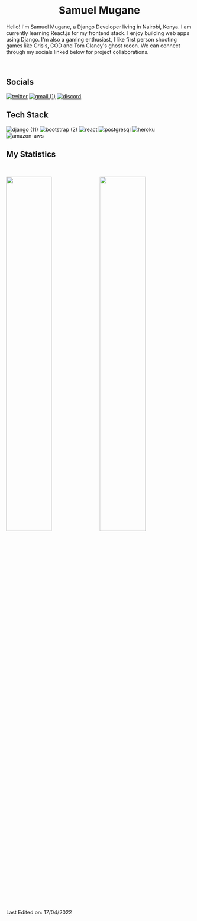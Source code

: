 <h1 align="center">
  <b>Samuel Mugane</b>
</h1>

Hello! I'm Samuel Mugane, a Django Developer living in Nairobi, Kenya. I am currently learning React.js for my frontend stack. I enjoy building web apps using Django. I'm also a gaming enthusiast, I like first person shooting games like Crisis, COD and Tom Clancy's ghost recon. We can connect through my socials linked below for project collaborations. 

<br>

## Socials
<a href="https://twitter.com/mugane_">![twitter](https://user-images.githubusercontent.com/85606106/158755901-bc316260-805d-4e5f-99c7-c6243ffd4436.png)</a>
<a href="muganes25@gmail.com">![gmail (1)](https://user-images.githubusercontent.com/85606106/158756216-3497a918-dff1-45ed-b93b-fe547dd4cec5.png)</a>
<a href="https://discord.com/channels/@me">![discord](https://user-images.githubusercontent.com/85606106/158757144-a951104b-112d-44b0-8ac4-4fcce39fd1cb.png)</a>

## Tech Stack
![django (11)](https://user-images.githubusercontent.com/85606106/158759593-4f21523d-28e5-465d-b5e9-4bf62f474e4c.png)
![bootstrap (2)](https://user-images.githubusercontent.com/85606106/158756474-7a7c18bc-096e-4622-90e7-99a66b11629b.png)
![react](https://user-images.githubusercontent.com/85606106/158756486-f0b9a3da-0343-4a9c-b284-a8833332da2b.png)
![postgresql](https://user-images.githubusercontent.com/85606106/158756497-8ca47d6c-4573-4cee-99e6-07fa0f25fc6b.png)
![heroku](https://user-images.githubusercontent.com/85606106/158756512-a08465e6-1241-47c2-acf6-99d736c41688.png)
![amazon-aws](https://user-images.githubusercontent.com/85606106/158756542-f12278e5-a53b-4836-b2e9-a494b27e8d63.png)


## My Statistics

<br/>
<p align="left">
  <img width="49.5%" src="https://github-readme-stats.vercel.app/api?username=mugane-dj&show_icons=true&theme=radical&hide_border=true" />
    <img width="49.5%" src="https://github-readme-streak-stats.herokuapp.com/?user=mugane-dj&theme=radical&hide_border=true" />
  </a>
</p>
<br>

Last Edited on: 17/04/2022
